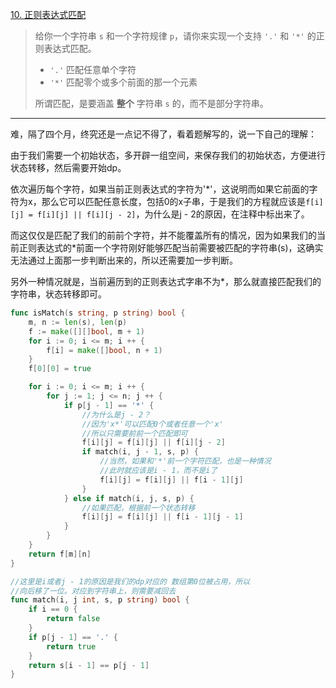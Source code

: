 [10. 正则表达式匹配](https://leetcode.cn/problems/regular-expression-matching/)

> 给你一个字符串 `s` 和一个字符规律 `p`，请你来实现一个支持 `'.'` 和 `'*'` 的正则表达式匹配。
>
> - `'.'` 匹配任意单个字符
> - `'*'` 匹配零个或多个前面的那一个元素
>
> 所谓匹配，是要涵盖 **整个** 字符串 `s` 的，而不是部分字符串。

---

难，隔了四个月，终究还是一点记不得了，看着题解写的，说一下自己的理解：

由于我们需要一个初始状态，多开辟一组空间，来保存我们的初始状态，方便进行状态转移，然后需要开始dp。

依次遍历每个字符，如果当前正则表达式的字符为'*'，这说明而如果它前面的字符为x，那么它可以匹配任意长度，包括0的x子串，于是我们的方程就应该是`f[i][j] = f[i][j] || f[i][j - 2]`，为什么是j - 2的原因，在注释中标出来了。

而这仅仅是匹配了我们的前前个字符，并不能覆盖所有的情况，因为如果我们的当前正则表达式的*前面一个字符刚好能够匹配当前需要被匹配的字符串(s)，这确实无法通过上面那一步判断出来的，所以还需要加一步判断。

另外一种情况就是，当前遍历到的正则表达式字串不为*，那么就直接匹配我们的字符串，状态转移即可。

```go
func isMatch(s string, p string) bool {
    m, n := len(s), len(p)
    f := make([][]bool, m + 1)
    for i := 0; i <= m; i ++ {
        f[i] = make([]bool, n + 1)
    }
    f[0][0] = true

    for i := 0; i <= m; i ++ {
        for j := 1; j <= n; j ++ {
            if p[j - 1] == '*' {
                //为什么是j - 2？
                //因为'x*'可以匹配0个或者任意一个'x'
                //所以只需要前前一个匹配即可
                f[i][j] = f[i][j] || f[i][j - 2]
                if match(i, j - 1, s, p) {
                    //当然，如果和'*'前一个字符匹配，也是一种情况
                    //此时就应该是i - 1，而不是i了
                    f[i][j] = f[i][j] || f[i - 1][j]
                }
            } else if match(i, j, s, p) {
                //如果匹配，根据前一个状态转移
                f[i][j] = f[i][j] || f[i - 1][j - 1]
            }
        }
    }
    return f[m][n]
}

//这里是i或者j - 1的原因是我们的dp对应的 数组第0位被占用，所以
//向后移了一位。对应到字符串上，则需要减回去
func match(i, j int, s, p string) bool {
    if i == 0 {
        return false
    }
    if p[j - 1] == '.' {
        return true
    }
    return s[i - 1] == p[j - 1]
}
```

